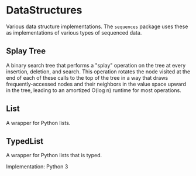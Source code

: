 # DataStructures
Various data structure implementations.  The `sequences` package uses these as implementations of various types of sequenced data.

## Splay Tree
A binary search tree that performs a "splay" operation on the tree at every insertion, deletion, and search.  This operation rotates the node visited at the end of each of these calls to the top of the tree in a way that draws frequently-accessed nodes and their neighbors in the value space upward in the tree, leading to an amortized O(log n) runtime for most operations.

## List
A wrapper for Python lists.

## TypedList
A wrapper for Python lists that is typed.

Implementation: Python 3
